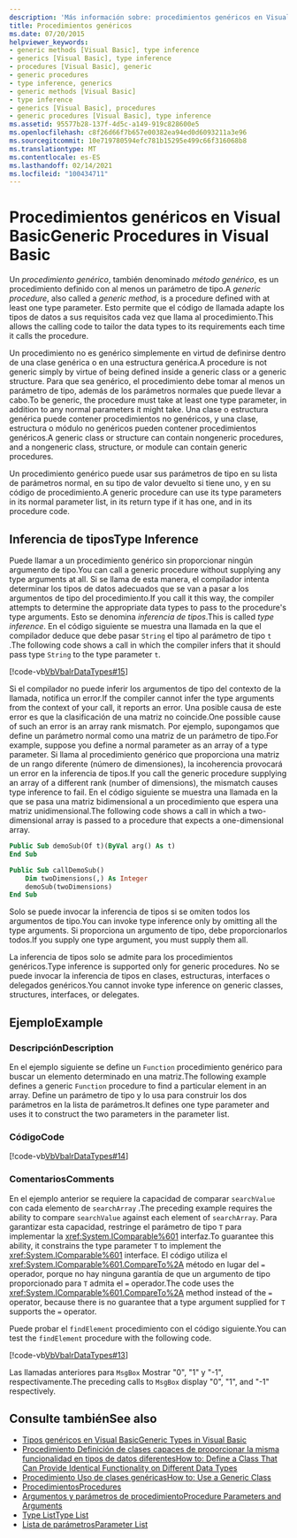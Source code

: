 ```yaml
---
description: 'Más información sobre: procedimientos genéricos en Visual Basic'
title: Procedimientos genéricos
ms.date: 07/20/2015
helpviewer_keywords:
- generic methods [Visual Basic], type inference
- generics [Visual Basic], type inference
- procedures [Visual Basic], generic
- generic procedures
- type inference, generics
- generic methods [Visual Basic]
- type inference
- generics [Visual Basic], procedures
- generic procedures [Visual Basic], type inference
ms.assetid: 95577b28-137f-4d5c-a149-919c828600e5
ms.openlocfilehash: c8f26d66f7b657e00382ea94ed0d6093211a3e96
ms.sourcegitcommit: 10e719780594efc781b15295e499c66f316068b8
ms.translationtype: MT
ms.contentlocale: es-ES
ms.lasthandoff: 02/14/2021
ms.locfileid: "100434711"
---
```

# <a name="generic-procedures-in-visual-basic"></a><span data-ttu-id="0e0e4-103">Procedimientos genéricos en Visual Basic</span><span class="sxs-lookup"><span data-stu-id="0e0e4-103">Generic Procedures in Visual Basic</span></span>

<span data-ttu-id="0e0e4-104">Un *procedimiento genérico*, también denominado *método genérico*, es un procedimiento definido con al menos un parámetro de tipo.</span><span class="sxs-lookup"><span data-stu-id="0e0e4-104">A *generic procedure*, also called a *generic method*, is a procedure defined with at least one type parameter.</span></span> <span data-ttu-id="0e0e4-105">Esto permite que el código de llamada adapte los tipos de datos a sus requisitos cada vez que llama al procedimiento.</span><span class="sxs-lookup"><span data-stu-id="0e0e4-105">This allows the calling code to tailor the data types to its requirements each time it calls the procedure.</span></span>  
  
 <span data-ttu-id="0e0e4-106">Un procedimiento no es genérico simplemente en virtud de definirse dentro de una clase genérica o en una estructura genérica.</span><span class="sxs-lookup"><span data-stu-id="0e0e4-106">A procedure is not generic simply by virtue of being defined inside a generic class or a generic structure.</span></span> <span data-ttu-id="0e0e4-107">Para que sea genérico, el procedimiento debe tomar al menos un parámetro de tipo, además de los parámetros normales que puede llevar a cabo.</span><span class="sxs-lookup"><span data-stu-id="0e0e4-107">To be generic, the procedure must take at least one type parameter, in addition to any normal parameters it might take.</span></span> <span data-ttu-id="0e0e4-108">Una clase o estructura genérica puede contener procedimientos no genéricos, y una clase, estructura o módulo no genéricos pueden contener procedimientos genéricos.</span><span class="sxs-lookup"><span data-stu-id="0e0e4-108">A generic class or structure can contain nongeneric procedures, and a nongeneric class, structure, or module can contain generic procedures.</span></span>  
  
 <span data-ttu-id="0e0e4-109">Un procedimiento genérico puede usar sus parámetros de tipo en su lista de parámetros normal, en su tipo de valor devuelto si tiene uno, y en su código de procedimiento.</span><span class="sxs-lookup"><span data-stu-id="0e0e4-109">A generic procedure can use its type parameters in its normal parameter list, in its return type if it has one, and in its procedure code.</span></span>  
  
## <a name="type-inference"></a><span data-ttu-id="0e0e4-110">Inferencia de tipos</span><span class="sxs-lookup"><span data-stu-id="0e0e4-110">Type Inference</span></span>  

 <span data-ttu-id="0e0e4-111">Puede llamar a un procedimiento genérico sin proporcionar ningún argumento de tipo.</span><span class="sxs-lookup"><span data-stu-id="0e0e4-111">You can call a generic procedure without supplying any type arguments at all.</span></span> <span data-ttu-id="0e0e4-112">Si se llama de esta manera, el compilador intenta determinar los tipos de datos adecuados que se van a pasar a los argumentos de tipo del procedimiento.</span><span class="sxs-lookup"><span data-stu-id="0e0e4-112">If you call it this way, the compiler attempts to determine the appropriate data types to pass to the procedure's type arguments.</span></span> <span data-ttu-id="0e0e4-113">Esto se denomina *inferencia de tipos*.</span><span class="sxs-lookup"><span data-stu-id="0e0e4-113">This is called *type inference*.</span></span> <span data-ttu-id="0e0e4-114">En el código siguiente se muestra una llamada en la que el compilador deduce que debe pasar `String` el tipo al parámetro de tipo `t` .</span><span class="sxs-lookup"><span data-stu-id="0e0e4-114">The following code shows a call in which the compiler infers that it should pass type `String` to the type parameter `t`.</span></span>  
  
 [!code-vb[VbVbalrDataTypes#15](~/samples/snippets/visualbasic/VS_Snippets_VBCSharp/VbVbalrDataTypes/VB/Class1.vb#15)]  
  
 <span data-ttu-id="0e0e4-115">Si el compilador no puede inferir los argumentos de tipo del contexto de la llamada, notifica un error.</span><span class="sxs-lookup"><span data-stu-id="0e0e4-115">If the compiler cannot infer the type arguments from the context of your call, it reports an error.</span></span> <span data-ttu-id="0e0e4-116">Una posible causa de este error es que la clasificación de una matriz no coincide.</span><span class="sxs-lookup"><span data-stu-id="0e0e4-116">One possible cause of such an error is an array rank mismatch.</span></span> <span data-ttu-id="0e0e4-117">Por ejemplo, supongamos que define un parámetro normal como una matriz de un parámetro de tipo.</span><span class="sxs-lookup"><span data-stu-id="0e0e4-117">For example, suppose you define a normal parameter as an array of a type parameter.</span></span> <span data-ttu-id="0e0e4-118">Si llama al procedimiento genérico que proporciona una matriz de un rango diferente (número de dimensiones), la incoherencia provocará un error en la inferencia de tipos.</span><span class="sxs-lookup"><span data-stu-id="0e0e4-118">If you call the generic procedure supplying an array of a different rank (number of dimensions), the mismatch causes type inference to fail.</span></span> <span data-ttu-id="0e0e4-119">En el código siguiente se muestra una llamada en la que se pasa una matriz bidimensional a un procedimiento que espera una matriz unidimensional.</span><span class="sxs-lookup"><span data-stu-id="0e0e4-119">The following code shows a call in which a two-dimensional array is passed to a procedure that expects a one-dimensional array.</span></span>  
  
```vb  
Public Sub demoSub(Of t)(ByVal arg() As t)
End Sub

Public Sub callDemoSub()
    Dim twoDimensions(,) As Integer
    demoSub(twoDimensions)
End Sub
```
  
 <span data-ttu-id="0e0e4-120">Solo se puede invocar la inferencia de tipos si se omiten todos los argumentos de tipo.</span><span class="sxs-lookup"><span data-stu-id="0e0e4-120">You can invoke type inference only by omitting all the type arguments.</span></span> <span data-ttu-id="0e0e4-121">Si proporciona un argumento de tipo, debe proporcionarlos todos.</span><span class="sxs-lookup"><span data-stu-id="0e0e4-121">If you supply one type argument, you must supply them all.</span></span>  
  
 <span data-ttu-id="0e0e4-122">La inferencia de tipos solo se admite para los procedimientos genéricos.</span><span class="sxs-lookup"><span data-stu-id="0e0e4-122">Type inference is supported only for generic procedures.</span></span> <span data-ttu-id="0e0e4-123">No se puede invocar la inferencia de tipos en clases, estructuras, interfaces o delegados genéricos.</span><span class="sxs-lookup"><span data-stu-id="0e0e4-123">You cannot invoke type inference on generic classes, structures, interfaces, or delegates.</span></span>  
  
## <a name="example"></a><span data-ttu-id="0e0e4-124">Ejemplo</span><span class="sxs-lookup"><span data-stu-id="0e0e4-124">Example</span></span>  
  
### <a name="description"></a><span data-ttu-id="0e0e4-125">Descripción</span><span class="sxs-lookup"><span data-stu-id="0e0e4-125">Description</span></span>  

 <span data-ttu-id="0e0e4-126">En el ejemplo siguiente se define un `Function` procedimiento genérico para buscar un elemento determinado en una matriz.</span><span class="sxs-lookup"><span data-stu-id="0e0e4-126">The following example defines a generic `Function` procedure to find a particular element in an array.</span></span> <span data-ttu-id="0e0e4-127">Define un parámetro de tipo y lo usa para construir los dos parámetros en la lista de parámetros.</span><span class="sxs-lookup"><span data-stu-id="0e0e4-127">It defines one type parameter and uses it to construct the two parameters in the parameter list.</span></span>  
  
### <a name="code"></a><span data-ttu-id="0e0e4-128">Código</span><span class="sxs-lookup"><span data-stu-id="0e0e4-128">Code</span></span>  

 [!code-vb[VbVbalrDataTypes#14](~/samples/snippets/visualbasic/VS_Snippets_VBCSharp/VbVbalrDataTypes/VB/Class1.vb#14)]  
  
### <a name="comments"></a><span data-ttu-id="0e0e4-129">Comentarios</span><span class="sxs-lookup"><span data-stu-id="0e0e4-129">Comments</span></span>  

 <span data-ttu-id="0e0e4-130">En el ejemplo anterior se requiere la capacidad de comparar `searchValue` con cada elemento de `searchArray` .</span><span class="sxs-lookup"><span data-stu-id="0e0e4-130">The preceding example requires the ability to compare `searchValue` against each element of `searchArray`.</span></span> <span data-ttu-id="0e0e4-131">Para garantizar esta capacidad, restringe el parámetro de tipo `T` para implementar la <xref:System.IComparable%601> interfaz.</span><span class="sxs-lookup"><span data-stu-id="0e0e4-131">To guarantee this ability, it constrains the type parameter `T` to implement the <xref:System.IComparable%601> interface.</span></span> <span data-ttu-id="0e0e4-132">El código utiliza el <xref:System.IComparable%601.CompareTo%2A> método en lugar del `=` operador, porque no hay ninguna garantía de que un argumento de tipo proporcionado para `T` admita el `=` operador.</span><span class="sxs-lookup"><span data-stu-id="0e0e4-132">The code uses the <xref:System.IComparable%601.CompareTo%2A> method instead of the `=` operator, because there is no guarantee that a type argument supplied for `T` supports the `=` operator.</span></span>  
  
 <span data-ttu-id="0e0e4-133">Puede probar el `findElement` procedimiento con el código siguiente.</span><span class="sxs-lookup"><span data-stu-id="0e0e4-133">You can test the `findElement` procedure with the following code.</span></span>  
  
 [!code-vb[VbVbalrDataTypes#13](~/samples/snippets/visualbasic/VS_Snippets_VBCSharp/VbVbalrDataTypes/VB/Class1.vb#13)]  
  
 <span data-ttu-id="0e0e4-134">Las llamadas anteriores para `MsgBox` Mostrar "0", "1" y "-1", respectivamente.</span><span class="sxs-lookup"><span data-stu-id="0e0e4-134">The preceding calls to `MsgBox` display "0", "1", and "-1" respectively.</span></span>  
  
## <a name="see-also"></a><span data-ttu-id="0e0e4-135">Consulte también</span><span class="sxs-lookup"><span data-stu-id="0e0e4-135">See also</span></span>

- [<span data-ttu-id="0e0e4-136">Tipos genéricos en Visual Basic</span><span class="sxs-lookup"><span data-stu-id="0e0e4-136">Generic Types in Visual Basic</span></span>](generic-types.md)
- [<span data-ttu-id="0e0e4-137">Procedimiento Definición de clases capaces de proporcionar la misma funcionalidad en tipos de datos diferentes</span><span class="sxs-lookup"><span data-stu-id="0e0e4-137">How to: Define a Class That Can Provide Identical Functionality on Different Data Types</span></span>](how-to-define-a-class-that-can-provide-identical-functionality.md)
- [<span data-ttu-id="0e0e4-138">Procedimiento Uso de clases genéricas</span><span class="sxs-lookup"><span data-stu-id="0e0e4-138">How to: Use a Generic Class</span></span>](how-to-use-a-generic-class.md)
- [<span data-ttu-id="0e0e4-139">Procedimientos</span><span class="sxs-lookup"><span data-stu-id="0e0e4-139">Procedures</span></span>](../procedures/index.md)
- [<span data-ttu-id="0e0e4-140">Argumentos y parámetros de procedimiento</span><span class="sxs-lookup"><span data-stu-id="0e0e4-140">Procedure Parameters and Arguments</span></span>](../procedures/procedure-parameters-and-arguments.md)
- [<span data-ttu-id="0e0e4-141">Type List</span><span class="sxs-lookup"><span data-stu-id="0e0e4-141">Type List</span></span>](../../../language-reference/statements/type-list.md)
- [<span data-ttu-id="0e0e4-142">Lista de parámetros</span><span class="sxs-lookup"><span data-stu-id="0e0e4-142">Parameter List</span></span>](../../../language-reference/statements/parameter-list.md)
